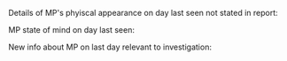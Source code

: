 Details of MP's phyiscal appearance on day last seen not stated in report:

MP state of mind on day last seen:

New info about MP on last day relevant to investigation:
